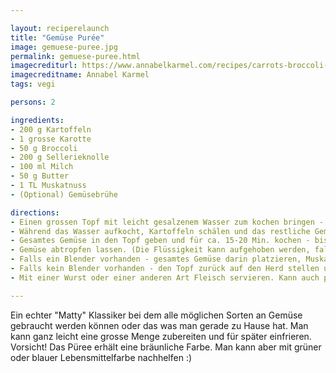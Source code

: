 ```yaml
---

layout: reciperelaunch
title: "Gemüse Purée"
image: gemuese-puree.jpg
permalink: gemuese-puree.html
imagecrediturl: https://www.annabelkarmel.com/recipes/carrots-broccoli-cheese-puree/
imagecreditname: Annabel Karmel
tags: vegi

persons: 2

ingredients:
- 200 g Kartoffeln
- 1 grosse Karotte
- 50 g Broccoli
- 200 g Sellerieknolle
- 100 ml Milch
- 50 g Butter
- 1 TL Muskatnuss
- (Optional) Gemüsebrühe

directions:
- Einen grossen Topf mit leicht gesalzenem Wasser zum kochen bringen - alternativ Gemüsebrühe aufkochen. 
- Während das Wasser aufkocht, Kartoffeln schälen und das restliche Gemüse in  1-2 cm grosse Stücke schneiden. 
- Gesamtes Gemüse in den Topf geben und für ca. 15-20 Min. kochen - bis sich die Sellerieknolle leicht einstechen lässt. 
- Gemüse abtropfen lassen. (Die Flüssigkeit kann aufgehoben werden, falls man daraus Gemüsebrühe machen möchte.) 
- Falls ein Blender vorhanden - gesamtes Gemüse darin platzieren, Muskat, Milch, Butter und eine gute Menge Pfeffer hinzufügen und mixen bis alles gleichmässig püriert ist. 
- Falls kein Blender vorhanden - den Topf zurück auf den Herd stellen und bei niedriger Hitze das gesamte Gemüse erwärmen. Dann Muskatnuss, Milch, Butter und eine gute Menge Pfeffer hinzugeben. Am besten mit einer Kelle alles zu einer Brei formen.
- Mit einer Wurst oder einer anderen Art Fleisch servieren. Kann auch pur mit einer Prise Meersalz genossen werden.

---
```


Ein echter "Matty" Klassiker bei dem alle möglichen Sorten an Gemüse gebraucht werden können oder das was man gerade zu Hause hat.
Man kann ganz leicht eine grosse Menge zubereiten und für später einfrieren. 
Vorsicht! Das Püree erhält eine bräunliche Farbe. Man kann aber mit grüner oder blauer Lebensmittelfarbe nachhelfen :)

